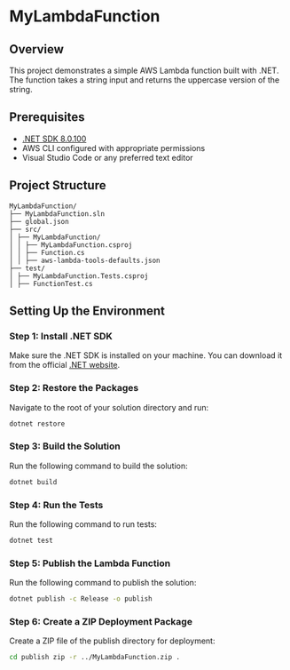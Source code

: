 # MyLambdaFunction

## Overview
This project demonstrates a simple AWS Lambda function built with .NET. The function takes a string input and returns the uppercase version of the string.

## Prerequisites
- [.NET SDK 8.0.100](https://dotnet.microsoft.com/en-us/download/dotnet/8.0)
- AWS CLI configured with appropriate permissions
- Visual Studio Code or any preferred text editor

## Project Structure
```
MyLambdaFunction/ 
├── MyLambdaFunction.sln
├── global.json
├── src/ 
│ ├── MyLambdaFunction/ 
│ │ ├── MyLambdaFunction.csproj
│ │ ├── Function.cs
│ │ ├── aws-lambda-tools-defaults.json
├── test/
│ ├── MyLambdaFunction.Tests.csproj
│ ├── FunctionTest.cs
```

## Setting Up the Environment 

### Step 1: Install .NET SDK 
Make sure the .NET SDK is installed on your machine. 
You can download it from the official [.NET website](https://dotnet.microsoft.com/en-us/download/dotnet/8.0). 

### Step 2: Restore the Packages 
Navigate to the root of your solution directory and run: 

```sh 
dotnet restore
```

### Step 3: Build the Solution
Run the following command to build the solution:

```sh 
dotnet build
```

### Step 4: Run the Tests
Run the following command to run tests:
```sh
dotnet test
```

### Step 5: Publish the Lambda Function
Run the following command to publish the solution:

```sh
dotnet publish -c Release -o publish
```

### Step 6: Create a ZIP Deployment Package
Create a ZIP file of the publish directory for deployment:

```sh
cd publish zip -r ../MyLambdaFunction.zip .
```



